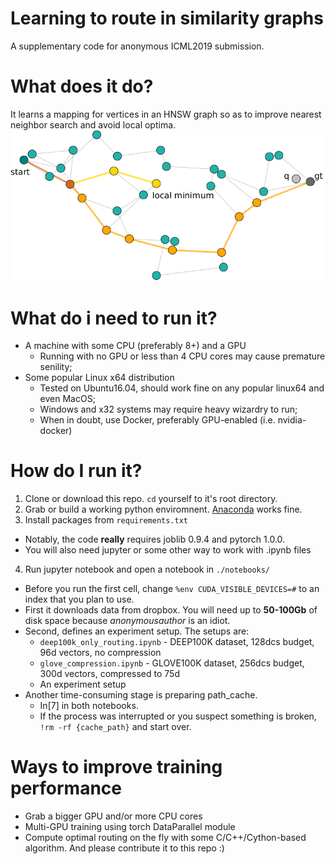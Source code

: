 # Learning to route in similarity graphs
A supplementary code for anonymous ICML2019 submission.

# What does it do?
It learns a mapping for vertices in an HNSW graph so as to improve nearest neighbor search and avoid local optima.
![img](https://github.com/ICMLIncognito/learning_to_route/raw/master/images/toy_task.png)

# What do i need to run it?
* A machine with some CPU (preferably 8+) and a GPU
  * Running with no GPU or less than 4 CPU cores may cause premature senility;
* Some popular Linux x64 distribution
  * Tested on Ubuntu16.04, should work fine on any popular linux64 and even MacOS;
  * Windows and x32 systems may require heavy wizardry to run;
  * When in doubt, use Docker, preferably GPU-enabled (i.e. nvidia-docker)

# How do I run it?
1. Clone or download this repo. `cd` yourself to it's root directory.
2. Grab or build a working python enviromnent. [Anaconda](https://www.anaconda.com/) works fine.
3. Install packages from `requirements.txt`
 * Notably, the code __really__ requires joblib 0.9.4 and pytorch 1.0.0.
 * You will also need jupyter or some other way to work with .ipynb files
4. Run jupyter notebook and open a notebook in `./notebooks/`
 * Before you run the first cell, change `%env CUDA_VISIBLE_DEVICES=#` to an index that you plan to use.
 * First it downloads data from dropbox. You will need up to __50-100Gb__ of disk space because *anonymousauthor* is an idiot.
 * Second, defines an experiment setup. The setups are:
    * `deep100k_only_routing.ipynb` - DEEP100K dataset, 128dcs budget, 96d vectors, no compression
    * `glove_compression.ipynb` - GLOVE100K dataset, 256dcs budget, 300d vectors, compressed to 75d
    * An experiment setup
 * Another time-consuming stage is preparing path_cache. 
   * In[7] in both notebooks. 
   * If the process was interrupted or you suspect something is broken, `!rm -rf {cache_path}` and start over.


# Ways to improve training performance
* Grab a bigger GPU and/or more CPU cores
* Multi-GPU training using torch DataParallel module
* Compute optimal routing on the fly with some C/C++/Cython-based algorithm. And please contribute it to this repo :)
